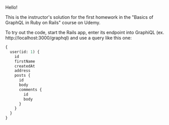 Hello!

This is the instructor's solution for the first homework in the "Basics of GraphQL in Ruby on Rails" course on Udemy.

To try out the code, start the Rails app, enter its endpoint into GraphiQL (ex. http://localhost:3000/graphql) and use a query like this one:

```graphql
{
  user(id: 1) {
    id
    firstName
    createdAt
    address
    posts {
      id
      body
      comments {
        id
        body
      }
    }
  }
}
```